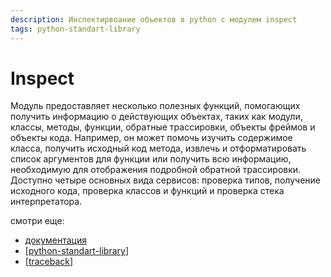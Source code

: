 ```yaml
---
description: Инспектирвоание объектов в python с модулем inspect
tags: python-standart-library
---
```

# Inspect

Модуль предоставляет несколько полезных функций, помогающих получить информацию о действующих объектах, таких как модули, классы, методы, функции, обратные трассировки, объекты фреймов и объекты кода. Например, он может помочь изучить содержимое класса, получить исходный код метода, извлечь и отформатировать список аргументов для функции или получить всю информацию, необходимую для отображения подробной обратной трассировки. Доступно четыре основных вида сервисов: проверка типов, получение исходного кода, проверка классов и функций и проверка стека интерпретатора.

смотри еще:

- [документация](https://docs.python.org/3/library/inspect.html)
- [[python-standart-library]]
- [[traceback]]

[//begin]: # "Autogenerated link references for markdown compatibility"
[python-standart-library]: ../lists/python-standart-library "Стандартная библиотека python и полезные ресурсы"
[traceback]: traceback "Traceback"
[//end]: # "Autogenerated link references"